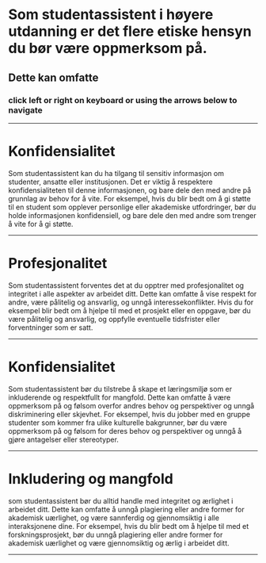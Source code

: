 
# Som studentassistent i høyere utdanning er det flere etiske hensyn du bør være oppmerksom på.

## Dette kan omfatte

### click left or right on keyboard or using the arrows below to navigate


---

# Konfidensialitet 

Som studentassistent kan du ha tilgang til sensitiv informasjon om studenter, ansatte eller institusjonen. Det er viktig å respektere konfidensialiteten til denne informasjonen, og bare dele den med andre på grunnlag av behov for å vite. For eksempel, hvis du blir bedt om å gi støtte til en student som opplever personlige eller akademiske utfordringer, bør du holde informasjonen konfidensiell, og bare dele den med andre som trenger å vite for å gi støtte.

---

# Profesjonalitet  

Som studentassistent forventes det at du opptrer med profesjonalitet og integritet i alle aspekter av arbeidet ditt. Dette kan omfatte å vise respekt for andre, være pålitelig og ansvarlig, og unngå interessekonflikter. Hvis du for eksempel blir bedt om å hjelpe til med et prosjekt eller en oppgave, bør du være pålitelig og ansvarlig, og oppfylle eventuelle tidsfrister eller forventninger som er satt.

---
# Konfidensialitet 

Som studentassistent bør du tilstrebe å skape et læringsmiljø som er inkluderende og respektfullt for mangfold. Dette kan omfatte å være oppmerksom på og følsom overfor andres behov og perspektiver og unngå diskriminering eller skjevhet. For eksempel, hvis du jobber med en gruppe studenter som kommer fra ulike kulturelle bakgrunner, bør du være oppmerksom på og følsom for deres behov og perspektiver og unngå å gjøre antagelser eller stereotyper.

---

# Inkludering og mangfold  


som studentassistent bør du alltid handle med integritet og ærlighet i arbeidet ditt. Dette kan omfatte å unngå plagiering eller andre former for akademisk uærlighet, og være sannferdig og gjennomsiktig i alle interaksjonene dine. For eksempel, hvis du blir bedt om å hjelpe til med et forskningsprosjekt, bør du unngå plagiering eller andre former for akademisk uærlighet og være gjennomsiktig og ærlig i arbeidet ditt.


---
